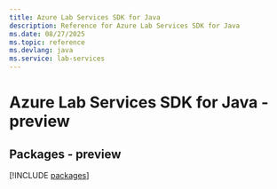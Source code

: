 ```yaml
---
title: Azure Lab Services SDK for Java
description: Reference for Azure Lab Services SDK for Java
ms.date: 08/27/2025
ms.topic: reference
ms.devlang: java
ms.service: lab-services
---
```

# Azure Lab Services SDK for Java - preview
## Packages - preview
[!INCLUDE [packages](lab-services-index.md)]